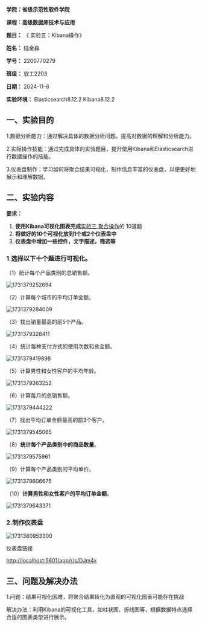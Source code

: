 **学院：省级示范性软件学院**

**课程：高级数据库技术与应用**

**题目：** 《 实验五：Kibana操作》

**姓名：** 陆金淼

**学号：** 2200770279

**班级：** 软工2203

**日期：** 2024-11-8

**实验环境：** Elasticsearch8.12.2 Kibana8.12.2

## 一、**实验目的**

1.数据分析能力：通过解决具体的数据分析问题，提高对数据的理解和分析能力。

2.实际操作技能：通过完成具体的实验题目，提升使用Kibana和Elasticsearch进行数据操作的技能。

3.仪表盘制作：学习如何将聚合结果可视化，制作信息丰富的仪表盘，以便更好地展示和理解数据。

## 二、**实验内容**

**要求：**

1. **使用Kibana可视化图表完成**[实验三 聚合操作](https://www.yuque.com/u369937/wskurb/nizzczly3ahu08t9 "实验三 聚合操作")的 10道题
2. **将做好的10个可视化放到1个或2个仪表盘中**
3. **仪表盘中增加一些控件，文字描述，筛选等**

### 1.选择以下十个题进行可视化。

（1）统计每个产品类别的总销售额。

![1731379252694](images/test5/1731379252694.png)

（2）计算每个城市的平均订单金额。

![1731379284009](images/test5/1731379284009.png)

（3）找出销量最高的前5个产品。

![1731379328411](images/test5/1731379328411.png)

（4）统计每种支付方式的使用次数和总金额。

![1731379419898](images/test5/1731379419898.png)

（5）计算男性和女性客户的平均年龄。

![1731379363252](images/test5/1731379363252.png)

（6）计算每月的总销售额。

![1731379444222](images/test5/1731379444222.png)

（7）找出平均订单金额最高的前3个客户。

![1731379545065](images/test5/1731379545065.png)

（8）**统计每个产品类别中的商品数量**。

![1731379575961](images/test5/1731379575961.png)

（9）计算每个产品类别的平均单价。

![1731379606675](images/test5/1731379606675.png)

（10）**计算男性和女性客户的平均订单金额**。

![1731379643371](images/test5/1731379643371.png)

### 2.制作仪表盘

![1731380953300](images/test5/1731380953300.png)

仪表盘链接

[http://localhost:5601/app/r/s/DJm4x](https://)

## 三、**问题及解决办法**

1.问题：结果可视化困难，将聚合结果转化为直观的可视化图表可能存在挑战

解决办法：利用Kibana的可视化工具，如柱状图、折线图等，根据数据特点选择合适的图表类型进行展示。
